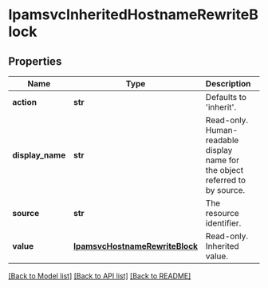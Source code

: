 # IpamsvcInheritedHostnameRewriteBlock

## Properties
Name | Type | Description | Notes
------------ | ------------- | ------------- | -------------
**action** | **str** | Defaults to &#39;inherit&#39;. | [optional] 
**display_name** | **str** | Read-only. Human-readable display name for the object referred to by source. | [optional] 
**source** | **str** | The resource identifier. | [optional] 
**value** | [**IpamsvcHostnameRewriteBlock**](IpamsvcHostnameRewriteBlock.md) | Read-only. Inherited value. | [optional] 

[[Back to Model list]](../README.md#documentation-for-models) [[Back to API list]](../README.md#documentation-for-api-endpoints) [[Back to README]](../README.md)


